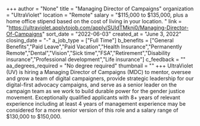 +++
author = "None"
title = "Managing Director of Campaigns"
organization = "UltraViolet"
location = "Remote"
salary = "$115,000 to $135,000, plus a home office stipend based on the cost of living in your location. "
link = "https://ultraviolet.applytojob.com/apply/SUIdTMknj0/Managing-Director-Of-Campaigns"
sort_date = "2022-06-03"
created_at = "June 3, 2022"
closing_date = "-"
a_job_type = ["Full Time"]
b_benefits = ["General Benefits","Paid Leave","Paid Vacation","Health Insurance","Permanently Remote","Dental","Vision","Sick time","FSA","Retirement","Disability insurance","Professional development","Life insurance"]
c_feedback = ""
aa_degrees_required = "No degree required"
thumbnail = ""
+++
UltraViolet (UV) is hiring a Managing Director of Campaigns (MDC) to mentor, oversee and grow a team of digital campaigners, provide strategic leadership for our digital-first advocacy campaigns, and serve as a senior leader on the campaign team as we work to build durable power for the gender justice movement. Exceptionally qualified applicants with 8+ years of relevant experience including at least 4 years of management experience may be considered for a more senior version of this role and a salary range of $130,000 to $150,000.